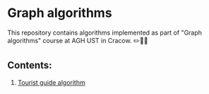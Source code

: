 # Graph algorithms
This repository contains algorithms implemented as part of "Graph algorithms" course at AGH UST in Cracow. ✏️👨‍💻

## Contents:
1.  [Tourist guide algorithm](https://github.com/arturgesiarz/graph_algorithms/tree/lab01/lab01)
